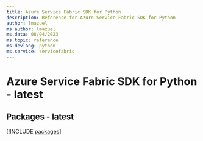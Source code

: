 ```yaml
---
title: Azure Service Fabric SDK for Python
description: Reference for Azure Service Fabric SDK for Python
author: lmazuel
ms.author: lmazuel
ms.data: 08/04/2023
ms.topic: reference
ms.devlang: python
ms.service: servicefabric
---
```

# Azure Service Fabric SDK for Python - latest
## Packages - latest
[!INCLUDE [packages](service-fabric-index.md)]